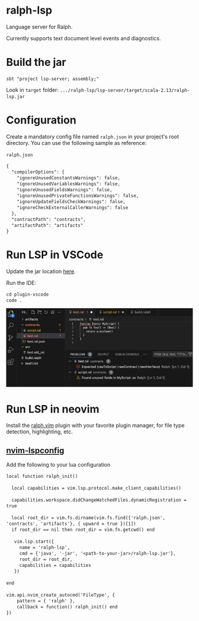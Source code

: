 # ralph-lsp

Language server for Ralph.

Currently supports text document level events and diagnostics.

# Build the jar

```shell
sbt "project lsp-server; assembly;"
```

Look in `target` folder: `.../ralph-lsp/lsp-server/target/scala-2.13/ralph-lsp.jar`

# Configuration

Create a mandatory config file named `ralph.json` in your project's root directory. You can use the following sample as reference:

`ralph.json`

```
{
  "compilerOptions": {
    "ignoreUnusedConstantsWarnings": false,
    "ignoreUnusedVariablesWarnings": false,
    "ignoreUnusedFieldsWarnings": false,
    "ignoreUnusedPrivateFunctionsWarnings": false,
    "ignoreUpdateFieldsCheckWarnings": false,
    "ignoreCheckExternalCallerWarnings": false
  },
  "contractPath": "contracts",
  "artifactPath": "artifacts"
}
```

# Run LSP in VSCode

Update the jar
location [here](plugin-vscode/src/extension.ts).

Run the IDE:

```shell
cd plugin-vscode
code .
```

![img.png](docs/img_2.png)

# Run LSP in neovim

Install the [ralph.vim](https://github.com/tdroxler/ralph.vim) plugin with your favorite plugin manager, for file type detection, highlighting, etc.

## [nvim-lspconfig](https://github.com/neovim/nvim-lspconfig)

Add the following to your lua configuration

```
local function ralph_init()

  local capabilities = vim.lsp.protocol.make_client_capabilities()

  capabilities.workspace.didChangeWatchedFiles.dynamicRegistration = true

  local root_dir = vim.fs.dirname(vim.fs.find({'ralph.json', 'contracts', 'artifacts'}, { upward = true })[1])
  if root_dir == nil then root_dir = vim.fn.getcwd() end

   vim.lsp.start({
     name = 'ralph-lsp',
     cmd = {'java', '-jar', '<path-to-your-jar>/ralph-lsp.jar'},
     root_dir = root_dir,
     capabilities = capabilities
   })

end

vim.api.nvim_create_autocmd('FileType', {
    pattern = { 'ralph' },
    callback = function() ralph_init() end
})
```
